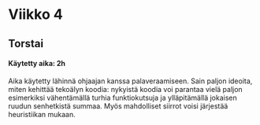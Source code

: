 # Viikko 4

## Torstai
#### Käytetty aika: 2h

Aika käytetty lähinnä ohjaajan kanssa palaveraamiseen. Sain paljon ideoita, miten kehittää tekoälyn koodia: nykyistä koodia voi parantaa vielä paljon esimerkiksi vähentämällä turhia funktiokutsuja ja ylläpitämällä jokaisen ruudun senhetkistä summaa. Myös mahdolliset siirrot voisi järjestää heuristiikan mukaan.
